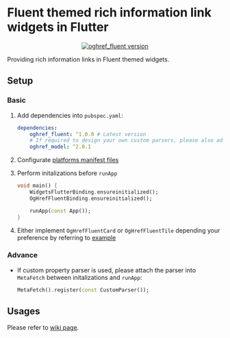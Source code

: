 # Fluent themed rich information link widgets in Flutter

<p align="center">
    <a href="https://pub.dev/packages/oghref_fluent"><img alt="oghref_fluent version" src="https://img.shields.io/pub/v/oghref_fluent?style=flat-square"></a>
</p>

Providing rich information links in Fluent themed widgets.

## Setup

### Basic

1. Add dependencies into `pubspec.yaml`:
    ```yaml
    dependencies:
        oghref_fluent: ^1.0.0 # Latest version
        # If required to design your own custom parsers, please also add these dependencies below:
        oghref_model: ^2.0.1
    ```

1. Configurate [platforms manifest files](https://github.com/rk0cc/oghref/wiki/Import-existed-theme#platform-configurations)

1. Perform initalizations before `runApp`
    ```dart
    void main() {
        WidgetsFlutterBinding.ensureinitialized();
        OgHrefFluentBinding.ensureinitialized();

        runApp(const App());
    }
    ```

1. Either implement `OgHrefFluentCard` or `OgHrefFluentTile` depending your preference by referring to [example](./example/lib/app.dart)

### Advance

* If custom property parser is used, please attach the parser into `MetaFetch` between initalizations and `runApp`:

    ```dart
    MetaFetch().register(const CustomParser());
    ```

## Usages

Please refer to [wiki page](https://github.com/rk0cc/oghref/wiki/Widgets).